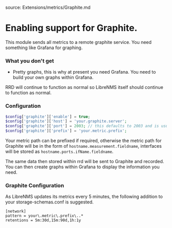 source: Extensions/metrics/Graphite.md
# Enabling support for Graphite.

This module sends all metrics to a remote graphite service. You need something like Grafana for graphing.

### What you don't get
 - Pretty graphs, this is why at present you need Grafana. You need to build your own graphs within Grafana.

RRD will continue to function as normal so LibreNMS itself should continue to function as normal.

### Configuration
```php
$config['graphite']['enable'] = true;
$config['graphite']['host'] = 'your.graphite.server';
$config['graphite']['port'] = 2003; // this defaults to 2003 and is usually not needed
$config['graphite']['prefix'] = 'your.metric.prefix';
```

Your metric path can be prefixed if required, otherwise the metric path for Graphite will be in the form of
`hostname.measurement.fieldname`, interfaces will be stored as `hostname.ports.ifName.fieldname`.

The same data then stored within rrd will be sent to Graphite and recorded. You can then create graphs within Grafana
to display the information you need.

### Graphite Configuration
As LibreNMS updates its metrics every 5 minutes, the following addition to your storage-schemas.conf is suggested.

```
[network]
pattern = your\.metric\.prefix\..*
retentions = 5m:30d,15m:90d,1h:1y
```
